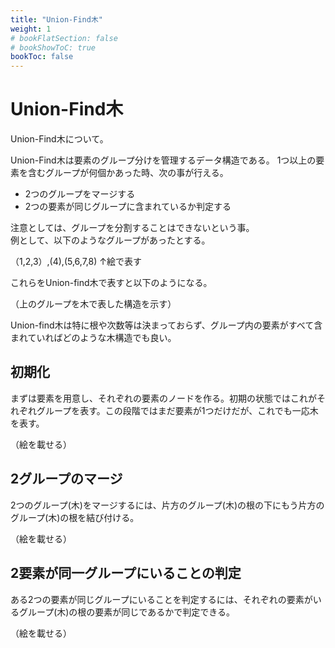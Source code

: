 ```yaml
---
title: "Union-Find木"
weight: 1
# bookFlatSection: false
# bookShowToC: true
bookToc: false
---
```


# Union-Find木

Union-Find木について。

Union-Find木は要素のグループ分けを管理するデータ構造である。
1つ以上の要素を含むグループが何個かあった時、次の事が行える。  

- 2つのグループをマージする
- 2つの要素が同じグループに含まれているか判定する

注意としては、グループを分割することはできないという事。  
例として、以下のようなグループがあったとする。

（1,2,3）,(4),(5,6,7,8)
↑絵で表す

これらをUnion-find木で表すと以下のようになる。

（上のグループを木で表した構造を示す）

Union-find木は特に根や次数等は決まっておらず、グループ内の要素がすべて含まれていればどのような木構造でも良い。


## 初期化

まずは要素を用意し、それぞれの要素のノードを作る。初期の状態ではこれがそれぞれグループを表す。この段階ではまだ要素が1つだけだが、これでも一応木を表す。      

（絵を載せる）

## 2グループのマージ

2つのグループ(木)をマージするには、片方のグループ(木)の根の下にもう片方のグループ(木)の根を結び付ける。

（絵を載せる）


## 2要素が同一グループにいることの判定

ある2つの要素が同じグループにいることを判定するには、それぞれの要素がいるグループ(木)の根の要素が同じであるかで判定できる。

（絵を載せる）



